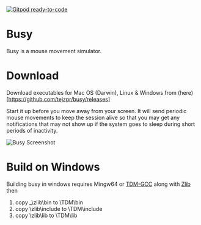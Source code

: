 [![Gitpod ready-to-code](https://img.shields.io/badge/Gitpod-ready--to--code-blue?logo=gitpod)](https://gitpod.io/#https://github.com/tejzpr/busy)

# Busy
Busy is a mouse movement simulator.

# Download
Download executables for Mac OS (Darwin), Linux & Windows from (here)[https://github.com/tejzpr/busy/releases]

Start it up before you move away from your screen. It will send periodic mouse movements to keep the session alive so that you may get any notifications that may not show up if the system goes to sleep during short periods of inactivity.


![Busy Screenshot](https://raw.githubusercontent.com/tejzpr/busy/main/screenshots/busy.png)

# Build on Windows
Building busy in windows requires Mingw64 or  [TDM-GCC](https://jmeubank.github.io/tdm-gcc/download/) along with [Zlib](https://sourceforge.net/projects/mingw-w64/files/External%20binary%20packages%20%28Win64%20hosted%29/Binaries%20%2864-bit%29/zlib-1.2.5-bin-x64.zip/download) then 
1. copy _\zlib\bin to \TDM\bin
2. copy \zlib\include to \TDM\include
3. copy \zlib\lib to \TDM\lib
